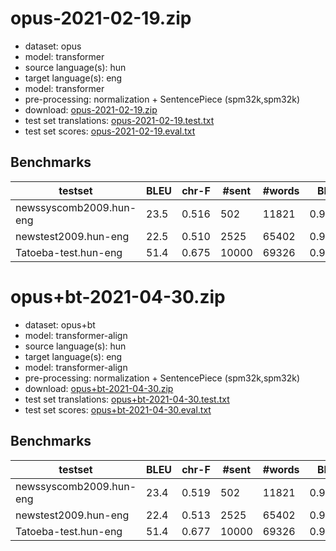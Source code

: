 # opus-2021-02-19.zip

* dataset: opus
* model: transformer
* source language(s): hun
* target language(s): eng
* model: transformer
* pre-processing: normalization + SentencePiece (spm32k,spm32k)
* download: [opus-2021-02-19.zip](https://object.pouta.csc.fi/Tatoeba-MT-models/hun-eng/opus-2021-02-19.zip)
* test set translations: [opus-2021-02-19.test.txt](https://object.pouta.csc.fi/Tatoeba-MT-models/hun-eng/opus-2021-02-19.test.txt)
* test set scores: [opus-2021-02-19.eval.txt](https://object.pouta.csc.fi/Tatoeba-MT-models/hun-eng/opus-2021-02-19.eval.txt)

## Benchmarks

| testset | BLEU  | chr-F | #sent | #words | BP |
|---------|-------|-------|-------|--------|----|
| newssyscomb2009.hun-eng 	| 23.5 	| 0.516 	| 502 	| 11821 	| 0.965 |
| newstest2009.hun-eng 	| 22.5 	| 0.510 	| 2525 	| 65402 	| 0.963 |
| Tatoeba-test.hun-eng 	| 51.4 	| 0.675 	| 10000 	| 69326 	| 0.981 |


# opus+bt-2021-04-30.zip

* dataset: opus+bt
* model: transformer-align
* source language(s): hun
* target language(s): eng
* model: transformer-align
* pre-processing: normalization + SentencePiece (spm32k,spm32k)
* download: [opus+bt-2021-04-30.zip](https://object.pouta.csc.fi/Tatoeba-MT-models/hun-eng/opus+bt-2021-04-30.zip)
* test set translations: [opus+bt-2021-04-30.test.txt](https://object.pouta.csc.fi/Tatoeba-MT-models/hun-eng/opus+bt-2021-04-30.test.txt)
* test set scores: [opus+bt-2021-04-30.eval.txt](https://object.pouta.csc.fi/Tatoeba-MT-models/hun-eng/opus+bt-2021-04-30.eval.txt)

## Benchmarks

| testset | BLEU  | chr-F | #sent | #words | BP |
|---------|-------|-------|-------|--------|----|
| newssyscomb2009.hun-eng 	| 23.4 	| 0.519 	| 502 	| 11821 	| 0.973 |
| newstest2009.hun-eng 	| 22.4 	| 0.513 	| 2525 	| 65402 	| 0.967 |
| Tatoeba-test.hun-eng 	| 51.4 	| 0.677 	| 10000 	| 69326 	| 0.980 |

